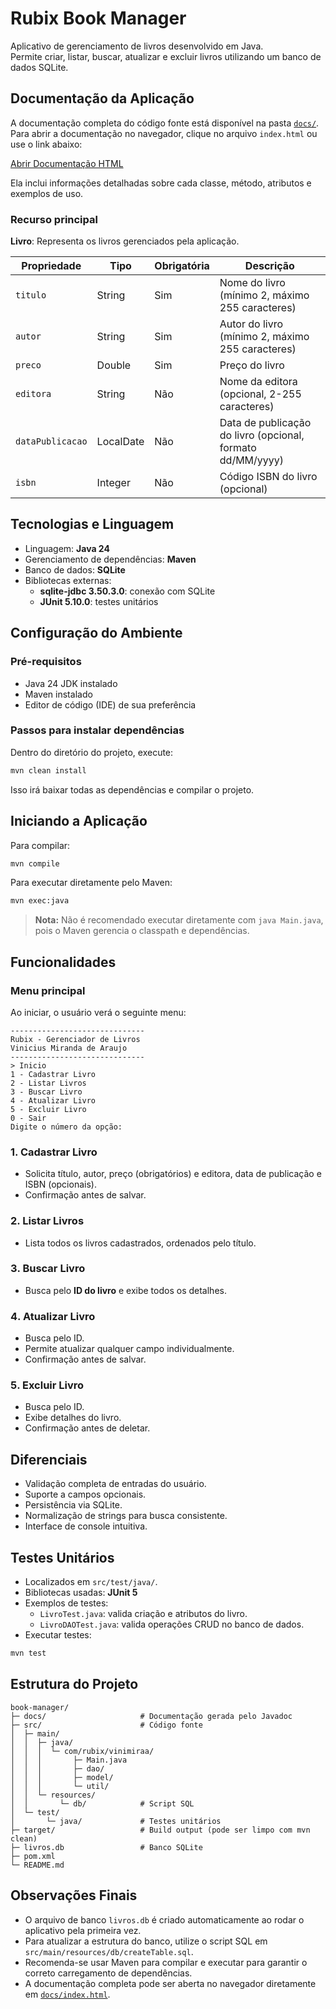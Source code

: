 # Rubix Book Manager

Aplicativo de gerenciamento de livros desenvolvido em Java.  
Permite criar, listar, buscar, atualizar e excluir livros utilizando um banco de dados SQLite.  

## Documentação da Aplicação

A documentação completa do código fonte está disponível na pasta [`docs/`](docs/).  
Para abrir a documentação no navegador, clique no arquivo `index.html` ou use o link abaixo:

[Abrir Documentação HTML](docs/index.html)

Ela inclui informações detalhadas sobre cada classe, método, atributos e exemplos de uso.

### Recurso principal

**Livro**: Representa os livros gerenciados pela aplicação.  

| Propriedade       | Tipo       | Obrigatória | Descrição                                                  |
|-------------------|------------|-------------|------------------------------------------------------------|
| `titulo`          | String     | Sim         | Nome do livro (mínimo 2, máximo 255 caracteres)            |
| `autor`           | String     | Sim         | Autor do livro (mínimo 2, máximo 255 caracteres)           |
| `preco`           | Double     | Sim         | Preço do livro                                             |
| `editora`         | String     | Não         | Nome da editora (opcional, 2-255 caracteres)               |
| `dataPublicacao`  | LocalDate  | Não         | Data de publicação do livro (opcional, formato dd/MM/yyyy) |
| `isbn`            | Integer    | Não         | Código ISBN do livro (opcional)                            |


## Tecnologias e Linguagem

- Linguagem: **Java 24**
- Gerenciamento de dependências: **Maven**
- Banco de dados: **SQLite**
- Bibliotecas externas:
  - **sqlite-jdbc 3.50.3.0**: conexão com SQLite
  - **JUnit 5.10.0**: testes unitários

## Configuração do Ambiente

### Pré-requisitos

- Java 24 JDK instalado
- Maven instalado
- Editor de código (IDE) de sua preferência

### Passos para instalar dependências

Dentro do diretório do projeto, execute:

```bash
mvn clean install
```

Isso irá baixar todas as dependências e compilar o projeto.

## Iniciando a Aplicação

Para compilar:

```bash
mvn compile
```

Para executar diretamente pelo Maven:

```bash
mvn exec:java
```

> **Nota:** Não é recomendado executar diretamente com `java Main.java`, pois o Maven gerencia o classpath e dependências.

## Funcionalidades

### Menu principal

Ao iniciar, o usuário verá o seguinte menu:

```
------------------------------
Rubix - Gerenciador de Livros
Vinicius Miranda de Araujo
------------------------------
> Inicio
1 - Cadastrar Livro
2 - Listar Livros
3 - Buscar Livro
4 - Atualizar Livro
5 - Excluir Livro
0 - Sair
Digite o número da opção:
```

### 1. Cadastrar Livro

- Solicita título, autor, preço (obrigatórios) e editora, data de publicação e ISBN (opcionais).
- Confirmação antes de salvar.

### 2️. Listar Livros

- Lista todos os livros cadastrados, ordenados pelo título.

### 3️. Buscar Livro

- Busca pelo **ID do livro** e exibe todos os detalhes.

### 4️. Atualizar Livro

- Busca pelo ID.
- Permite atualizar qualquer campo individualmente.
- Confirmação antes de salvar.

### 5️. Excluir Livro

- Busca pelo ID.
- Exibe detalhes do livro.
- Confirmação antes de deletar.

## Diferenciais

- Validação completa de entradas do usuário.
- Suporte a campos opcionais.
- Persistência via SQLite.
- Normalização de strings para busca consistente.
- Interface de console intuitiva.

## Testes Unitários

- Localizados em `src/test/java/`.
- Bibliotecas usadas: **JUnit 5**
- Exemplos de testes:
  - `LivroTest.java`: valida criação e atributos do livro.
  - `LivroDAOTest.java`: valida operações CRUD no banco de dados.
- Executar testes:

```bash
mvn test
```

## Estrutura do Projeto

```
book-manager/
├─ docs/                     # Documentação gerada pelo Javadoc
├─ src/                      # Código fonte
│  ├─ main/
│  │  ├─ java/
│  │  │  └─ com/rubix/vinimiraa/
│  │  │       ├─ Main.java
│  │  │       ├─ dao/
│  │  │       ├─ model/
│  │  │       └─ util/
│  │  └─ resources/
│  │       └─ db/            # Script SQL
│  └─ test/
│       └─ java/             # Testes unitários
├─ target/                   # Build output (pode ser limpo com mvn clean)
├─ livros.db                 # Banco SQLite
├─ pom.xml
└─ README.md
```

## Observações Finais

- O arquivo de banco `livros.db` é criado automaticamente ao rodar o aplicativo pela primeira vez.
- Para atualizar a estrutura do banco, utilize o script SQL em `src/main/resources/db/createTable.sql`.
- Recomenda-se usar Maven para compilar e executar para garantir o correto carregamento de dependências.
- A documentação completa pode ser aberta no navegador diretamente em [`docs/index.html`](docs/index.html).

